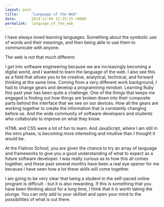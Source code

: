 ```yaml
---
layout: post
title:      "Language of the Web"
date:       2019-11-05 12:25:15 +0000
permalink:  language_of_the_web
---
```



I have always loved learning languages.  Something about the symbolic use of words and their meanings, and then being able to use them to communicate with anyone.

The web is not that much different.

I got into software engineering because we are increasingly becoming a digital world, and I wanted to learn the language of the web.  I also see this as a field that allows you to be creative, analytical, technical, and forward thinking at the same time.  Coming from a very different work background, I had to change gears and develop a programming mindset.  Learning Ruby this past year has been quite a challenge.  One of the things that keeps me engaged is finding out how things are broken down into their composite parts behind the interface that we see on our devices.  How all the gears are working together to create the information that is constantly changing before us.  And the wide community of software developers and students who collaborate to improve on what they know.

HTML and CSS were a lot of fun to learn.  And JavaScript, where I am still in the intro phase, is becoming more interesting and intuitive than I thought it would be.

At the Flatiron School, you are given the chance to try an array of language and frameworks to give you a good understanding of what to expect as a future software developer.  I was really curious as to how this all comes together, and these past several months have been a real eye opener for me because I have seen how a lot these skills will come together.

I am going to be very clear that being a student in the self-paced online program is difficult - but it is also rewarding.  If this is something that you have been thinking about for a long time, I think that it is worth taking the plunge.  You can only add to your skillset and open your mind to the possibilities of what is out there.  

